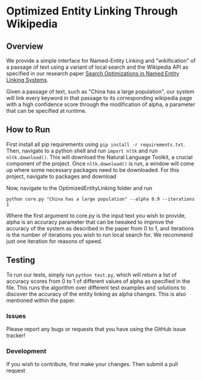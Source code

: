 Optimized Entity Linking Through Wikipedia
========

## Overview
We provide a simple interface for Named-Entity Linking and "wikification" of a passage of text using a variant of local search and the Wikipedia API as specified in our research paper 
[Search Optimizations in Named Entity Linking Systems](http://example.net/). 

Given a passage of text, such as "China has a large population", our system will link every keyword in that passage to its corresponding wikipedia page with a high confidence score through the modification of alpha, a parameter that can be specified at runtime.

## How to Run 
First install all pip requirements using `pip install -r requirements.txt`. Then, navigate to a python shell and run `import nltk` and run `nltk.download()`. This will download the Natural Language Toolkit, a crucial component of the project. Once `nltk.download()` is run, a window will come up where some necessary packages need to be downloaded. For this project, navigate to packages and download 

Now, navigate to the OptimizedEntityLinking folder and run

`python core.py "China has a large population" --alpha 0.9 --iterations 1` 

Where the first argument to core.py is the input text you wish to provide, alpha is an accuracy parameter that can be tweaked to improve the accuracy of the system as described in the paper from 0 to 1, and iterations is the number of iterations you wish to run local search for. We recommend just one iteration for reasons of speed. 

## Testing
To run our tests, simply run `python test.py`, which will return a list of accuracy scores from 0 to 1 of different values of alpha as specified in the file. This runs the algorithm over different test examples and solutions to discover the accuracy of the entity linking as alpha changes. This is also mentioned within the paper. 

### Issues

Please report any bugs or requests that you have using the GitHub issue tracker!

### Development

If you wish to contribute, first make your changes. Then submit a pull request
